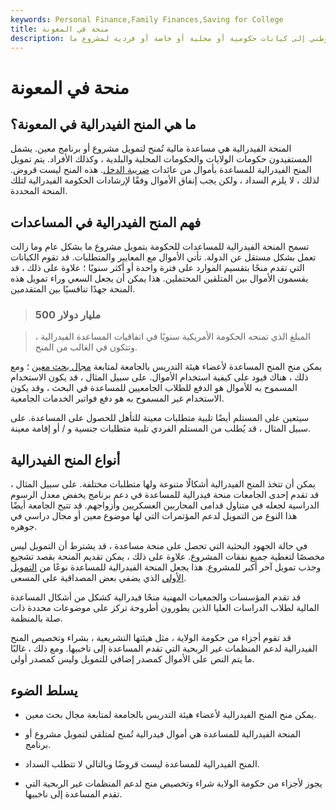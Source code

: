 ```yaml
---
keywords: Personal Finance,Family Finances,Saving for College
title: منحة في المعونة
description: منحة المساعدة هي تحويل التمويل الوطني إلى كيانات حكومية أو محلية أو خاصة أو فردية لمشروع ما.
---
```


# منحة في المعونة
## ما هي المنح الفيدرالية في المعونة؟

المنحة الفيدرالية هي مساعدة مالية تُمنح لتمويل مشروع أو برنامج معين. يشمل المستفيدون حكومات الولايات والحكومات المحلية والبلدية ، وكذلك الأفراد. يتم تمويل المنح الفيدرالية للمساعدة بأموال من عائدات [ضريبة الدخل](/incometax). هذه المنح ليست قروض. لذلك ، لا يلزم السداد ، ولكن يجب إنفاق الأموال وفقًا لإرشادات الحكومة الفيدرالية لتلك المنحة المحددة.

## فهم المنح الفيدرالية في المساعدات

تسمح المنحة الفيدرالية للمساعدات للحكومة بتمويل مشروع ما بشكل عام وما زالت تعمل بشكل مستقل عن الدولة. تأتي الأموال مع المعايير والمتطلبات. قد تقوم الكيانات التي تقدم منحًا بتقسيم الموارد على فترة واحدة أو أكثر سنويًا ؛ علاوة على ذلك ، قد يقسمون الأموال بين المتلقين المحتملين. هذا يمكن أن يجعل السعي وراء تمويل هذه المنحة جهدًا تنافسيًا بين المتقدمين.

> ### 500 مليار دولار

> المبلغ الذي تمنحه الحكومة الأمريكية سنويًا في اتفاقيات المساعدة الفيدرالية ، وتتكون في الغالب من المنح.

>

يمكن منح المنح المساعدة لأعضاء هيئة التدريس بالجامعة لمتابعة [مجال بحث معين](/randd) ؛ ومع ذلك ، هناك قيود على كيفية استخدام الأموال. على سبيل المثال ، قد يكون الاستخدام المسموح به للأموال هو الدفع للطلاب الجامعيين للمساعدة في البحث ، وقد يكون الاستخدام غير المسموح به هو دفع فواتير الخدمات الجامعية.

سيتعين على المستلم أيضًا تلبية متطلبات معينة للتأهل للحصول على المساعدة. على سبيل المثال ، قد يُطلب من المستلم الفردي تلبية متطلبات جنسية و / أو إقامة معينة.

## أنواع المنح الفيدرالية

يمكن أن تتخذ المنح الفيدرالية أشكالًا متنوعة ولها متطلبات مختلفة. على سبيل المثال ، قد تقدم إحدى الجامعات منحة فيدرالية للمساعدة في دعم برنامج يخفض معدل الرسوم الدراسية لجعله في متناول قدامى المحاربين العسكريين وأزواجهم. قد تتيح الجامعة أيضًا هذا النوع من التمويل لدعم المؤتمرات التي لها موضوع معين أو مجال دراسي في جوهره.

في حالة الجهود البحثية التي تحصل على منحة مساعدة ، قد يشترط أن التمويل ليس مخصصًا لتغطية جميع نفقات المشروع. علاوة على ذلك ، يمكن تقديم المنحة بقصد تشجيع وجذب تمويل آخر أكبر للمشروع. هذا يجعل المنحة الفيدرالية للمساعدة نوعًا من [التمويل الأولي](/seedcapital) الذي يضفي بعض المصداقية على المسعى.

قد تقدم المؤسسات والجمعيات المهنية منحًا فيدرالية كشكل من أشكال المساعدة المالية لطلاب الدراسات العليا الذين يطورون أطروحة تركز على موضوعات محددة ذات صلة بالمنظمة.

قد تقوم أجزاء من حكومة الولاية ، مثل هيئتها التشريعية ، بشراء وتخصيص المنح الفيدرالية لدعم المنظمات غير الربحية التي تقدم المساعدة إلى ناخبيها. ومع ذلك ، غالبًا ما يتم النص على الأموال كمصدر إضافي للتمويل وليس كمصدر أولي.

## يسلط الضوء

- يمكن منح المنح الفيدرالية لأعضاء هيئة التدريس بالجامعة لمتابعة مجال بحث معين.

- المنحة الفيدرالية للمساعدة هي أموال فيدرالية تُمنح لمتلقي لتمويل مشروع أو برنامج.

- المنح الفيدرالية للمساعدة ليست قروضًا وبالتالي لا تتطلب السداد.

- يجوز لأجزاء من حكومة الولاية شراء وتخصيص منح لدعم المنظمات غير الربحية التي تقدم المساعدة إلى ناخبيها.

